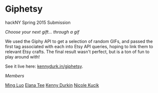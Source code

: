 Giphetsy
=======

hackNY Spring 2015 Submission

_Choose your next gift... through a gif_

We used the Giphy API to get a selection of random GIFs, and passed the first tag associated with each into Etsy API queries, hoping to link them to relevant Etsy crafts. The final result wasn't perfect, but is a ton of fun to play around with!

See it live here: [kennydurk.in/giphetsy](http://kennydurk.in/giphetsy).

*Members*

[Ming Luo](https://github.com/Mingling94/)
[Elana Tee](https://github.com/elanatee)
[Kenny Durkin](http://kennydurk.in)
[Nicole Kucik](https://github.com/nicolekucik)
